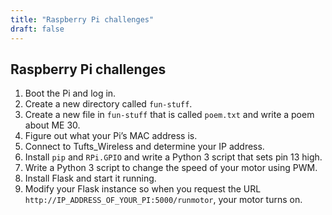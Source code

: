 ```yaml
---
title: "Raspberry Pi challenges"
draft: false
---
```


## Raspberry Pi challenges

1. Boot the Pi and log in.
2. Create a new directory called `fun-stuff`.
3. Create a new file in `fun-stuff` that is called `poem.txt` and write a poem about ME 30.
4. Figure out what your Pi’s MAC address is.
5. Connect to Tufts_Wireless and determine your IP address.
6. Install `pip` and `RPi.GPIO` and write a Python 3 script that sets pin 13 high.
7. Write a Python 3 script to change the speed of your motor using PWM.
8. Install Flask and start it running.
9. Modify your Flask instance so when you request the URL `http://IP_ADDRESS_OF_YOUR_PI:5000/runmotor`, your motor turns on.

